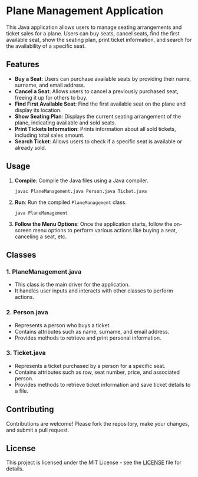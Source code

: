 # Plane Management Application

This Java application allows users to manage seating arrangements and ticket sales for a plane. Users can buy seats, cancel seats, find the first available seat, show the seating plan, print ticket information, and search for the availability of a specific seat.

## Features

- **Buy a Seat**: Users can purchase available seats by providing their name, surname, and email address.
- **Cancel a Seat**: Allows users to cancel a previously purchased seat, freeing it up for others to buy.
- **Find First Available Seat**: Find the first available seat on the plane and display its location.
- **Show Seating Plan**: Displays the current seating arrangement of the plane, indicating available and sold seats.
- **Print Tickets Information**: Prints information about all sold tickets, including total sales amount.
- **Search Ticket**: Allows users to check if a specific seat is available or already sold.

## Usage

1. **Compile**: Compile the Java files using a Java compiler.
   ```
   javac PlaneManagement.java Person.java Ticket.java
   ```

2. **Run**: Run the compiled `PlaneManagement` class.
   ```
   java PlaneManagement
   ```

3. **Follow the Menu Options**: Once the application starts, follow the on-screen menu options to perform various actions like buying a seat, canceling a seat, etc.

## Classes

### 1. PlaneManagement.java

- This class is the main driver for the application.
- It handles user inputs and interacts with other classes to perform actions.

### 2. Person.java

- Represents a person who buys a ticket.
- Contains attributes such as name, surname, and email address.
- Provides methods to retrieve and print personal information.

### 3. Ticket.java

- Represents a ticket purchased by a person for a specific seat.
- Contains attributes such as row, seat number, price, and associated person.
- Provides methods to retrieve ticket information and save ticket details to a file.

## Contributing

Contributions are welcome! Please fork the repository, make your changes, and submit a pull request.

## License

This project is licensed under the MIT License - see the [LICENSE](LICENSE) file for details.
